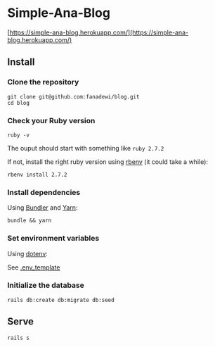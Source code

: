 # Simple-Ana-Blog

[https://simple-ana-blog.herokuapp.com/](https://simple-ana-blog.herokuapp.com/)

## Install

### Clone the repository

```shell
git clone git@github.com:fanadewi/blog.git
cd blog
```

### Check your Ruby version

```shell
ruby -v
```

The ouput should start with something like `ruby 2.7.2`

If not, install the right ruby version using [rbenv](https://github.com/rbenv/rbenv) (it could take a while):

```shell
rbenv install 2.7.2
```

### Install dependencies

Using [Bundler](https://github.com/bundler/bundler) and [Yarn](https://github.com/yarnpkg/yarn):

```shell
bundle && yarn
```

### Set environment variables

Using [dotenv](https://github.com/bkeepers/dotenv):

See [.env_template](https://github.com/fanadewi/blog/blob/master/.env_template)

### Initialize the database

```shell
rails db:create db:migrate db:seed
```

## Serve


```shell
rails s
```
